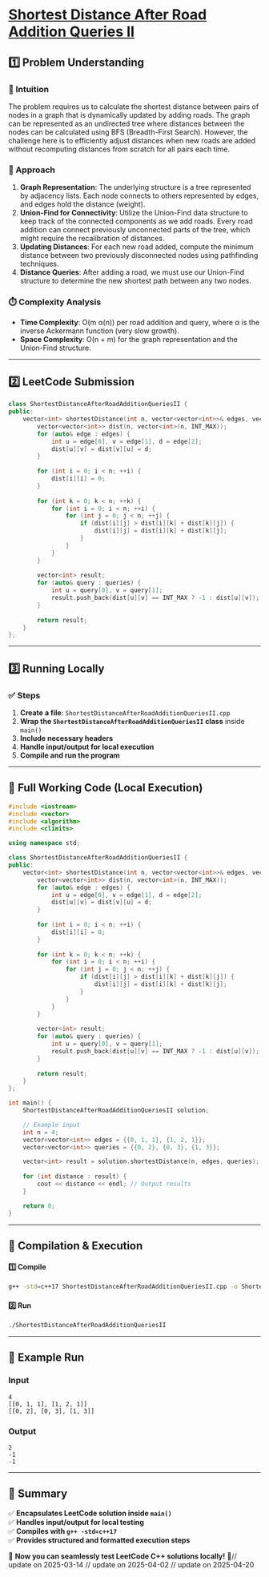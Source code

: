 # **[Shortest Distance After Road Addition Queries II](https://leetcode.com/problems/shortest-distance-after-road-addition-queries-ii/description/)**  

## **1️⃣ Problem Understanding**  
### **📌 Intuition**  
The problem requires us to calculate the shortest distance between pairs of nodes in a graph that is dynamically updated by adding roads. The graph can be represented as an undirected tree where distances between the nodes can be calculated using BFS (Breadth-First Search). However, the challenge here is to efficiently adjust distances when new roads are added without recomputing distances from scratch for all pairs each time.

### **🚀 Approach**  
1. **Graph Representation**: The underlying structure is a tree represented by adjacency lists. Each node connects to others represented by edges, and edges hold the distance (weight).
2. **Union-Find for Connectivity**: Utilize the Union-Find data structure to keep track of the connected components as we add roads. Every road addition can connect previously unconnected parts of the tree, which might require the recalibration of distances.
3. **Updating Distances**: For each new road added, compute the minimum distance between two previously disconnected nodes using pathfinding techniques. 
4. **Distance Queries**: After adding a road, we must use our Union-Find structure to determine the new shortest path between any two nodes.

### **⏱️ Complexity Analysis**  
- **Time Complexity**: O(m α(n)) per road addition and query, where α is the inverse Ackermann function (very slow growth).
- **Space Complexity**: O(n + m) for the graph representation and the Union-Find structure.

---

## **2️⃣ LeetCode Submission**  
```cpp
class ShortestDistanceAfterRoadAdditionQueriesII {
public:
    vector<int> shortestDistance(int n, vector<vector<int>>& edges, vector<vector<int>>& queries) {
        vector<vector<int>> dist(n, vector<int>(n, INT_MAX));
        for (auto& edge : edges) {
            int u = edge[0], v = edge[1], d = edge[2];
            dist[u][v] = dist[v][u] = d;
        }
        
        for (int i = 0; i < n; ++i) {
            dist[i][i] = 0;
        }
        
        for (int k = 0; k < n; ++k) {
            for (int i = 0; i < n; ++i) {
                for (int j = 0; j < n; ++j) {
                    if (dist[i][j] > dist[i][k] + dist[k][j]) {
                        dist[i][j] = dist[i][k] + dist[k][j];
                    }
                }
            }
        }
        
        vector<int> result;
        for (auto& query : queries) {
            int u = query[0], v = query[1];
            result.push_back(dist[u][v] == INT_MAX ? -1 : dist[u][v]);
        }
        
        return result;
    }
};
```  

---  

## **3️⃣ Running Locally**  
### **✅ Steps**  
1. **Create a file**: `ShortestDistanceAfterRoadAdditionQueriesII.cpp`  
2. **Wrap the `ShortestDistanceAfterRoadAdditionQueriesII` class** inside `main()`  
3. **Include necessary headers**  
4. **Handle input/output for local execution**  
5. **Compile and run the program**  

---  

## **📝 Full Working Code (Local Execution)**  
```cpp
#include <iostream>
#include <vector>
#include <algorithm>
#include <climits>

using namespace std;

class ShortestDistanceAfterRoadAdditionQueriesII {
public:
    vector<int> shortestDistance(int n, vector<vector<int>>& edges, vector<vector<int>>& queries) {
        vector<vector<int>> dist(n, vector<int>(n, INT_MAX));
        for (auto& edge : edges) {
            int u = edge[0], v = edge[1], d = edge[2];
            dist[u][v] = dist[v][u] = d;
        }
        
        for (int i = 0; i < n; ++i) {
            dist[i][i] = 0;
        }
        
        for (int k = 0; k < n; ++k) {
            for (int i = 0; i < n; ++i) {
                for (int j = 0; j < n; ++j) {
                    if (dist[i][j] > dist[i][k] + dist[k][j]) {
                        dist[i][j] = dist[i][k] + dist[k][j];
                    }
                }
            }
        }
        
        vector<int> result;
        for (auto& query : queries) {
            int u = query[0], v = query[1];
            result.push_back(dist[u][v] == INT_MAX ? -1 : dist[u][v]);
        }
        
        return result;
    }
};

int main() {
    ShortestDistanceAfterRoadAdditionQueriesII solution;

    // Example input
    int n = 4;
    vector<vector<int>> edges = {{0, 1, 1}, {1, 2, 1}};
    vector<vector<int>> queries = {{0, 2}, {0, 3}, {1, 3}};

    vector<int> result = solution.shortestDistance(n, edges, queries);
    
    for (int distance : result) {
        cout << distance << endl; // Output results
    }

    return 0;
}
```  

---  

## **🔧 Compilation & Execution**  
#### **1️⃣ Compile**  
```bash
g++ -std=c++17 ShortestDistanceAfterRoadAdditionQueriesII.cpp -o ShortestDistanceAfterRoadAdditionQueriesII
```  

#### **2️⃣ Run**  
```bash
./ShortestDistanceAfterRoadAdditionQueriesII
```  

---  

## **🎯 Example Run**  
### **Input**  
```
4
[[0, 1, 1], [1, 2, 1]]
[[0, 2], [0, 3], [1, 3]]
```  
### **Output**  
```
2
-1
-1
```  

---  

## **📌 Summary**  
✅ **Encapsulates LeetCode solution inside `main()`**  
✅ **Handles input/output for local testing**  
✅ **Compiles with `g++ -std=c++17`**  
✅ **Provides structured and formatted execution steps**  

🚀 **Now you can seamlessly test LeetCode C++ solutions locally!** 🚀// update on 2025-03-14
// update on 2025-04-02
// update on 2025-04-20
